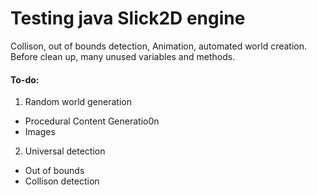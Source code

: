 # Testing java Slick2D engine

  Collison, out of bounds detection, Animation, automated world creation.
  Before clean up, many unused variables and methods.

####  To-do:
1.    Random world generation
  * Procedural Content Generatio0n
  *  Images
2.    Universal detection
  *  Out of bounds
  *  Collison detection



